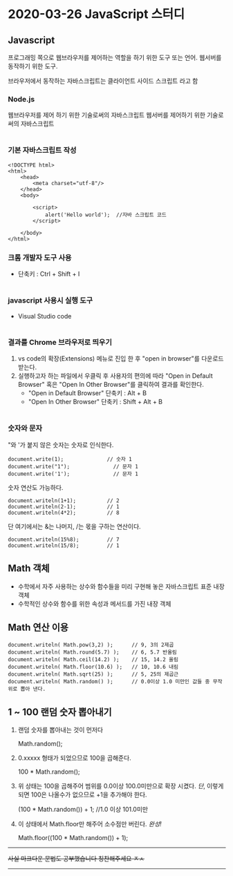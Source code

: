 # 2020-03-26 JavaScript 스터디

## Javascript
프로그래밍 쪽으로 웹브라우저를 제어하는 역할을 하기 위한 도구 또는 언어.
웹서버를 동작하기 위한 도구.

브라우저에서 동작하는 자바스크립트는 클라이언트 사이드 스크립트 라고 함


### Node.js
웹브라우저를 제어 하기 위한 기술로써의 자바스크립트
웹서버를 제어하기 위한 기술로써의 자바스크립트  
# 

### 기본 자바스크립트 작성

    <!DOCTYPE html>
    <html>
        <head>
            <meta charset="utf-8"/>
        </head>
        <body>

            <script>
                alert('Hello world');  //자바 스크립트 코드
            </script>

        </body>
    </html>



### 크롬 개발자 도구 사용
* 단축키 : Ctrl + Shift + I  
# 


### javascript 사용시 실행 도구
* Visual Studio code  
# 


### 결과를 Chrome 브라우저로 띄우기
1. vs code의 확장(Extensions) 메뉴로 진입 한 후 "open in browser"를 다운로드 받는다.
2. 실행하고자 하는 파일에서 우클릭 후 사용자의 편의에 따라 "Open in Default Browser" 혹은 "Open In Other Browser"를 클릭하여 결과를 확인한다.
    - "Open in Default Browser" 단축키 : Alt + B
    - "Open In Other Browser" 단축키 : Shift + Alt + B
# 

### 숫자와 문자

"와 '가 붙지 않은 숫자는 숫자로 인식한다.

    document.write(1);              // 숫자 1
    document.write("1");              // 문자 1
    document.write('1');              // 문자 1
      

숫자 연산도 가능하다.

    document.writeln(1+1);          // 2
    document.writeln(2-1);          // 1
    document.writeln(4*2);          // 8

단 여기에서는 &는 나머지, /는 몫을 구하는 연산이다.

    document.writeln(15%8);         // 7
    document.writeln(15/8);         // 1


## Math 객체
* 수학에서 자주 사용하는 상수와 함수들을 미리 구현해 놓은 자바스크립트 표준 내장 객체
* 수학적인 상수와 함수를 위한 속성과 메서드를 가진 내장 객체

## Math 연산 이용

    document.writeln( Math.pow(3,2) );      // 9, 3의 2제곱
    document.writeln( Math.round(5.7) );    // 6, 5.7 반올림
    document.writeln( Math.ceil(14.2) );    // 15, 14.2 올림
    document.writeln( Math.floor(10.6) );   // 10, 10.6 내림
    document.writeln( Math.sqrt(25) );      // 5, 25의 제곱근 
    document.writeln( Math.random() );      // 0.0이상 1.0 미만인 값들 중 무작위로 뽑아 낸다.


## 1 ~ 100 랜덤 숫자 뽑아내기

1. 랜덤 숫자를 뽑아내는 것이 먼저다

    Math.random();

2. 0.xxxxx 형태가 되었으므로 100을 곱해준다.

    100 * Math.random();

3. 위 상태는 100을 곱해주어 범위를 0.0이상 100.0미만으로 확장 시켰다.
*단*, 이렇게 되면 100은 나올수가 없으므로 +1을 추가해야 한다.

    (100 * Math.random()) + 1; //1.0 이상 101.0미만

4. 이 상태에서 Math.floor만 해주어 소수점만 버린다. *완성!*

    Math.floor((100 * Math.random()) + 1);





****************
~~사실 마크다운 문법도 공부했습니다 칭찬해주세요 ㅈㅅ~~
****************